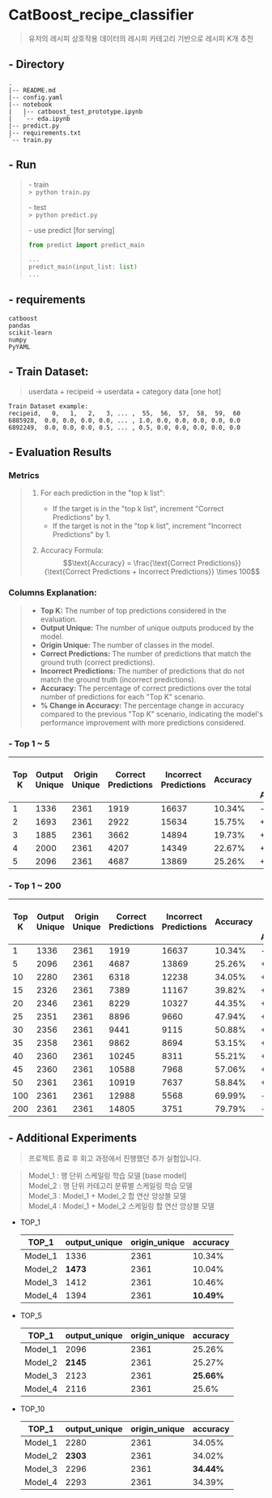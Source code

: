 # CatBoost_recipe_classifier

> 유저의 레시피 상호작용 데이터의 레시피 카테고리 기반으로 레시피 K개 추천 

## - Directory

```
.
|-- README.md
|-- config.yaml
|-- notebook
|   |-- catboost_test_prototype.ipynb
|   `-- eda.ipynb
|-- predict.py
|-- requirements.txt
`-- train.py
```

## - Run

> \- train  
> `> python train.py`
>
> \- test  
> `> python predict.py`
>
> \- use predict [for serving]  
> ```python
> from predict import predict_main
>
> ...
> predict_main(input_list: list)
> ...
>
> ```
>

## - requirements
```
catboost
pandas
scikit-learn
numpy
PyYAML
```


## - Train Dataset:
> userdata + recipeid -> userdata + category data [one hot]
```
Train Dataset example:
recipeid,   0,   1,   2,   3, ... ,  55,  56,  57,  58,  59,  60
6885928,  0.0, 0.0, 0.0, 0.0, ... , 1.0, 0.0, 0.0, 0.0, 0.0, 0.0
6892249,  0.0, 0.0, 0.0, 0.5, ... , 0.5, 0.0, 0.0, 0.0, 0.0, 0.0
```

## - Evaluation Results

### Metrics
> 1. For each prediction in the "top k list":  
>       - If the target is in the "top k list", increment "Correct Predictions" by 1.  
>       - If the target is not in the "top k list", increment "Incorrect Predictions" by 1.
>
> 2. Accuracy Formula:
> $$\text{Accuracy} = \frac{\text{Correct Predictions}}{\text{Correct Predictions + Incorrect Predictions}} \times 100$$


### Columns Explanation:
> - **Top K:** The number of top predictions considered in the evaluation.
> - **Output Unique:** The number of unique outputs produced by the model.
> - **Origin Unique:** The number of classes in the model.
> - **Correct Predictions:** The number of predictions that match the ground truth (correct predictions).
> - **Incorrect Predictions:** The number of predictions that do not match the ground truth (incorrect predictions).
> - **Accuracy:** The percentage of correct predictions over the total number of predictions for each "Top K" scenario.
> - **% Change in Accuracy:** The percentage change in accuracy compared to the previous "Top K" scenario, indicating the model's performance improvement with more predictions considered.


### \- Top 1 ~ 5
| Top K | Output Unique | Origin Unique | Correct Predictions | Incorrect Predictions | Accuracy | % Change in Accuracy |
|-------|---------------|---------------|--------------------|----------------------|----------|---------------------|
| 1     | 1336          | 2361          | 1919               | 16637                | 10.34%   | -                   |
| 2     | 1693          | 2361          | 2922               | 15634                | 15.75%   | +5.41%              |
| 3     | 1885          | 2361          | 3662               | 14894                | 19.73%   | +3.98%              |
| 4     | 2000          | 2361          | 4207               | 14349                | 22.67%   | +2.94%              |
| 5     | 2096          | 2361          | 4687               | 13869                | 25.26%   | +2.59%              |

### \- Top 1 ~ 200
| Top K | Output Unique | Origin Unique | Correct Predictions | Incorrect Predictions | Accuracy | % Change in Accuracy |
|-------|---------------|---------------|--------------------|----------------------|----------|---------------------|
| 1     | 1336          | 2361          | 1919               | 16637                | 10.34%   | -                   |
| 5     | 2096          | 2361          | 4687               | 13869                | 25.26%   | +14.92%             |
| 10    | 2280          | 2361          | 6318               | 12238                | 34.05%   | +8.79%              |
| 15    | 2326          | 2361          | 7389               | 11167                | 39.82%   | +5.77%              |
| 20    | 2346          | 2361          | 8229               | 10327                | 44.35%   | +4.53%              |
| 25    | 2351          | 2361          | 8896               | 9660                 | 47.94%   | +3.59%              |
| 30    | 2356          | 2361          | 9441               | 9115                 | 50.88%   | +2.94%              |
| 35    | 2358          | 2361          | 9862               | 8694                 | 53.15%   | +2.27%              |
| 40    | 2360          | 2361          | 10245              | 8311                 | 55.21%   | +2.06%              |
| 45    | 2360          | 2361          | 10588              | 7968                 | 57.06%   | +1.85%              |
| 50    | 2361          | 2361          | 10919              | 7637                 | 58.84%   | +1.78%              |
| 100   | 2361          | 2361          | 12988              | 5568                 | 69.99%   | -                   |
| 200   | 2361          | 2361          | 14805              | 3751                 | 79.79%   | -                   |


## - Additional Experiments

> 프로젝트 종료 후 회고 과정에서 진행했던 추가 실험입니다.

> Model_1 : 행 단위 스케일링 학습 모델 [base model]  
> Model_2 : 행 단위 카테고리 분류별 스케일링 학습 모델  
> Model_3 : Model_1 + Model_2 합 연산 앙상블 모델  
> Model_4 : Model_1 + Model_2 스케일링 합 연산 앙상블 모델

- TOP_1
	
  | TOP_1   | output_unique | origin_unique | accuracy   |
  | ------- | ------------- | ------------- | ---------- |
  | Model_1 | 1336          | 2361          | 10.34%     |
  | Model_2 | **1473**      | 2361          | 10.04%     |
  | Model_3 | 1412          | 2361          | 10.46%     |
  | Model_4 | 1394          | 2361          | **10.49%** |
  
- TOP_5
	
  | TOP_1   | output_unique | origin_unique | accuracy   |
  | ------- | ------------- | ------------- | ---------- |
  | Model_1 | 2096          | 2361          | 25.26%     |
  | Model_2 | **2145**      | 2361          | 25.27%     |
  | Model_3 | 2123          | 2361          | **25.66%** |
  | Model_4 | 2116          | 2361          | 25.6%      |
  
- TOP_10
	
  | TOP_1   | output_unique | origin_unique | accuracy   |
  | ------- | ------------- | ------------- | ---------- |
  | Model_1 | 2280          | 2361          | 34.05%     |
  | Model_2 | **2303**      | 2361          | 34.02%     |
  | Model_3 | 2296          | 2361          | **34.44%** |
  | Model_4 | 2293          | 2361          | 34.39%     |
